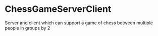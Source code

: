 # ChessGameServerClient
Server and client which can support a game of chess between multiple people in groups by 2
